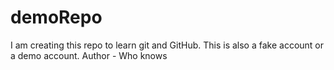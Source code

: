 # demoRepo
I am creating this repo to learn git and GitHub. This is also a fake account or a demo account.
Author - Who knows
